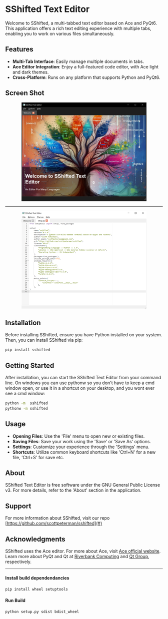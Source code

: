 # SShifted Text Editor

Welcome to SShifted, a multi-tabbed text editor based on Ace and PyQt6. This application offers a rich text editing experience with multiple tabs, enabling you to work on various files simultaneously. 

## Features

- **Multi-Tab Interface**: Easily manage multiple documents in tabs.
- **Ace Editor Integration**: Enjoy a full-featured code editor, with Ace light and dark themes.
- **Cross-Platform**: Runs on any platform that supports Python and PyQt6.

## Screen Shot

<div align="center">
  <img src="https://raw.githubusercontent.com/scottpeterman/sshifted/main/screen-shots/welcome.png" alt="UglyPTY Dark" width="400px"> 
  <hr>
<img src="https://raw.githubusercontent.com/scottpeterman/sshifted/main/screen-shots/light.png" alt="UglyPTY Dark" width="400px">
</div>

## Installation

Before installing SShifted, ensure you have Python installed on your system. Then, you can install SShifted via pip:

```bash
pip install sshifted
```

## Getting Started

After installation, you can start the SShifted Text Editor from your command line. On windows you can use pythonw so you don't have to keep a cmd window open, or use it in a shortcut on your desktop, and you wont ever see a cmd window:

```bash
python -m  sshifted
pythonw -m sshifted
```

## Usage

- **Opening Files**: Use the 'File' menu to open new or existing files.
- **Saving Files**: Save your work using the 'Save' or 'Save As' options.
- **Settings**: Customize your experience through the 'Settings' menu.
- **Shortcuts**: Utilize common keyboard shortcuts like 'Ctrl+N' for a new file, 'Ctrl+S' for save etc.

## About

SShifted Text Editor is free software under the GNU General Public License v3. For more details, refer to the 'About' section in the application.

## Support

For more information about SShifted, visit our repo [https://github.com/scottpeterman/sshifted](#)

## Acknowledgments

SShifted uses the Ace editor. For more about Ace, visit [Ace official website](https://ace.c9.io/).
Learn more about PyQt and Qt at [Riverbank Computing](https://www.riverbankcomputing.com/) and [Qt Group](https://www.qt.io/), respectively.

---
#### Install build dependendancies
`pip install wheel setuptools`
#### Run Build
`python setup.py sdist bdist_wheel`
